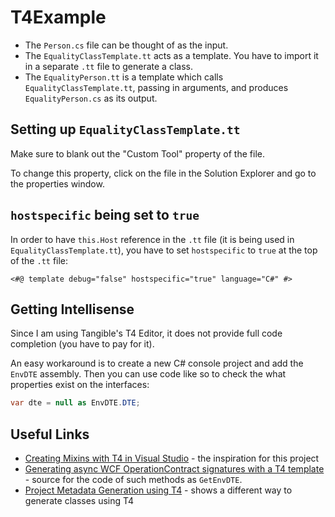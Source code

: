 # T4Example

* The `Person.cs` file can be thought of as the input.
* The `EqualityClassTemplate.tt` acts as a template.  You have to import it in a separate `.tt` file to generate a class.
* The `EqualityPerson.tt` is a template which calls `EqualityClassTemplate.tt`, passing in arguments, and produces `EqualityPerson.cs` as its output.

## Setting up `EqualityClassTemplate.tt`

Make sure to blank out the "Custom Tool" property of the file.  

To change this property, click on the file in the Solution Explorer and go to the properties window.

## `hostspecific` being set to `true`

In order to have `this.Host` reference in the `.tt` file (it is being used in `EqualityClassTemplate.tt`), you have to set `hostspecific` to `true` at the top of the `.tt` file:

```
<#@ template debug="false" hostspecific="true" language="C#" #>
```

## Getting Intellisense

Since I am using Tangible's T4 Editor, it does not provide full code completion (you have to pay for it).

An easy workaround is to create a new C# console project and add the `EnvDTE` assembly.  Then you can use code like so to check the what properties exist on the interfaces:

```c#
var dte = null as EnvDTE.DTE;
```

## Useful Links

* [Creating Mixins with T4 in Visual Studio](https://faithlife.codes/blog/2009/04/creating_mixins_with_t4_in_visual_studio/) - the inspiration for this project
* [Generating async WCF OperationContract signatures with a T4 template](https://weblogs.thinktecture.com/cweyer/2009/06/generating-async-wcf-operationcontract-signatures-with-a-t4-template.html) - source for the code of such methods as `GetEnvDTE`.
* [Project Metadata Generation using T4](https://www.codeproject.com/Articles/42036/Project-Metadata-Generation-using-T4) - shows a different way to generate classes using T4

